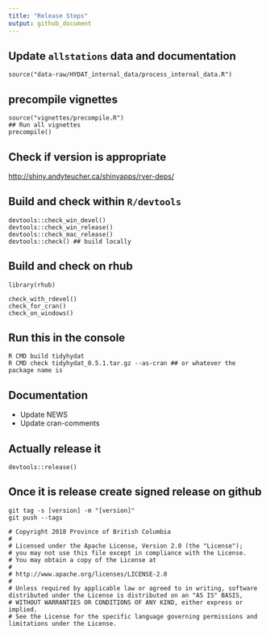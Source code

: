 ```yaml
---
title: "Release Steps"
output: github_document
---
```


## Update `allstations` data and documentation
```
source("data-raw/HYDAT_internal_data/process_internal_data.R")
```

## precompile vignettes
```
source("vignettes/precompile.R")
## Run all vignettes
precompile()
```

## Check if version is appropriate
http://shiny.andyteucher.ca/shinyapps/rver-deps/

## Build and check within `R/devtools`
```
devtools::check_win_devel()
devtools::check_win_release()
devtools::check_mac_release()
devtools::check() ## build locally
```

## Build and check on rhub
```
library(rhub)

check_with_rdevel()
check_for_cran()
check_on_windows()

```

## Run this in the console
```
R CMD build tidyhydat
R CMD check tidyhydat_0.5.1.tar.gz --as-cran ## or whatever the package name is
```

## Documentation
- Update NEWS
- Update cran-comments

## Actually release it
```
devtools::release()
```

## Once it is release create signed release on github
```
git tag -s [version] -m "[version]"
git push --tags
```

```
# Copyright 2018 Province of British Columbia
# 
# Licensed under the Apache License, Version 2.0 (the "License");
# you may not use this file except in compliance with the License.
# You may obtain a copy of the License at
# 
# http://www.apache.org/licenses/LICENSE-2.0
# 
# Unless required by applicable law or agreed to in writing, software distributed under the License is distributed on an "AS IS" BASIS,
# WITHOUT WARRANTIES OR CONDITIONS OF ANY KIND, either express or implied.
# See the License for the specific language governing permissions and limitations under the License.
```
